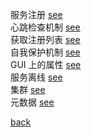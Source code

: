 服务注册 [see](3/3.md)  
心跳检查机制 [see](3/1.md)  
获取注册列表 [see](3/2.md)  
自我保护机制 [see](3/4.md)  
GUI 上的属性 [see](3/5.md)  
服务离线 [see](3/6.md)  
集群 [see](3/7.md)  
元数据 [see](3/8.md)  

[back](../2.md)  